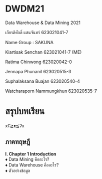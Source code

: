 # DWDM21
Data Warehouse &amp; Data Mining 2021

เกียรติศักดิ์ แสนจันทร์ 623021041-7

Name Group : SAKUNA

Kiartisak Senchan 623021041-7 (ME)

Ratima Chinwong 623020042-0

Jennapa Phunanil 623020515-3

Suphalaksana Buajan 623020540-4

Watcharaporn Nammungkhun 623020535-7

# สรุปบทเรียน 
xʕ≧ᴥ≦ʔx
## ภาคทฤษฎี    
**Ⅰ. Chapter 1 Introduction**\
♦ Data Mining คืออะไร?\
♦ Data Warehouse คืออะไร?\
♦ ตัวอย่างข้อมูล


